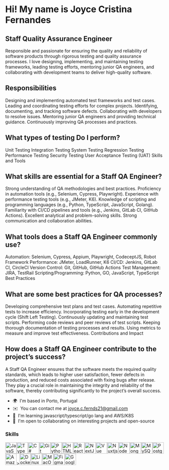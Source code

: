 Hi! [](https://user-images.githubusercontent.com/18350557/176309783-0785949b-9127-417c-8b55-ab5a4333674e.gif) My name is Joyce Cristina Fernandes
============================================================================================================================================

Staff Quality Assurance Engineer 
-------------------------------------

Responsible and passionate for ensuring the quality and reliability of software products through rigorous testing and quality assurance processes. I love designing, implementing, and maintaining testing frameworks, leading testing efforts, mentoring junior QA engineers, and collaborating with development teams to deliver high-quality software.

Responsibilities
-------------------------------------

Designing and implementing automated test frameworks and test cases.
Leading and coordinating testing efforts for complex projects.
Identifying, documenting, and tracking software defects.
Collaborating with developers to resolve issues.
Mentoring junior QA engineers and providing technical guidance.
Continuously improving QA processes and practices.

What types of testing Do I perform?
-------------------------------------

Unit Testing
Integration Testing
System Testing
Regression Testing
Performance Testing
Security Testing
User Acceptance Testing (UAT)
Skills and Tools

What skills are essential for a Staff QA Engineer?
-------------------------------------

Strong understanding of QA methodologies and best practices.
Proficiency in automation tools (e.g., Selenium, Cypress, Playwright).
Experience with performance testing tools (e.g., JMeter, K6).
Knowledge of scripting and programming languages (e.g., Python, TypeScript, JavaScript, Golang).
Familiarity with CI/CD pipelines and tools (e.g., Jenkins, GitLab CI, GitHub Actions).
Excellent analytical and problem-solving skills.
Strong communication and collaboration abilities.

What tools does a Staff QA Engineer commonly use?
-------------------------------------

Automation: Selenium, Cypress, Appium, Playwright, CodeceptJS, Robot Framework
Performance: JMeter, LoadRunner, K6
CI/CD: Jenkins, GitLab CI, CircleCI
Version Control: Git, GitHub, GitHub Actions
Test Management: JIRA, TestRail
Scripting/Programming: Python, GO, JavaScript, TypeScript
Best Practices

What are some best practices for QA processes?
-------------------------------------

Developing comprehensive test plans and test cases.
Automating repetitive tests to increase efficiency.
Incorporating testing early in the development cycle (Shift Left Testing).
Continuously updating and maintaining test scripts.
Performing code reviews and peer reviews of test scripts.
Keeping thorough documentation of testing processes and results.
Using metrics to measure and improve test effectiveness.
Contributions and Impact

How does a Staff QA Engineer contribute to the project’s success?
-------------------------------------
A Staff QA Engineer ensures that the software meets the required quality standards, which leads to higher user satisfaction, fewer defects in production, and reduced costs associated with fixing bugs after release. They play a crucial role in maintaining the integrity and reliability of the software, thereby contributing significantly to the project’s overall success.


* 🌍  I'm based in Porto, Portugal
* ✉️  You can contact me at [joyce.c.fernds21@gmail.com](mailto:joyce.c.fernds21@gmail.com])
* 🧠  I'm learning javascript/typescript/go lang and AWS/K8S
* 🤝  I'm open to collaborating on interesting projects and open-source

### Skills


<p align="left">
<a href="https://developer.mozilla.org/en-US/docs/Web/JavaScript" target="_blank" rel="noreferrer"><img src="https://raw.githubusercontent.com/danielcranney/readme-generator/main/public/icons/skills/javascript-colored.svg" width="36" height="36" alt="JavaScript" /></a><a href="https://www.typescriptlang.org/" target="_blank" rel="noreferrer"><img src="https://raw.githubusercontent.com/danielcranney/readme-generator/main/public/icons/skills/typescript-colored.svg" width="36" height="36" alt="TypeScript" /></a><a href="https://docs.microsoft.com/en-us/dotnet/csharp/" target="_blank" rel="noreferrer"><img src="https://raw.githubusercontent.com/danielcranney/readme-generator/main/public/icons/skills/csharp-colored.svg" width="36" height="36" alt="C#" /></a><a href="https://git-scm.com/" target="_blank" rel="noreferrer"><img src="https://raw.githubusercontent.com/danielcranney/readme-generator/main/public/icons/skills/git-colored.svg" width="36" height="36" alt="Git" /></a><img src="https://raw.githubusercontent.com/danielcranney/readme-generator/main/public/icons/skills/python-colored.svg" width="36" height="36" alt="Python" /></a><a href="https://developer.mozilla.org/en-US/docs/Glossary/HTML5" target="_blank" rel="noreferrer"><img src="https://raw.githubusercontent.com/danielcranney/readme-generator/main/public/icons/skills/html5-colored.svg" width="36" height="36" alt="HTML5" /></a><a href="https://reactjs.org/" target="_blank" rel="noreferrer"><img src="https://raw.githubusercontent.com/danielcranney/readme-generator/main/public/icons/skills/react-colored.svg" width="36" height="36" alt="React" /></a><a href="https://nextjs.org/docs" target="_blank" rel="noreferrer"><img src="https://raw.githubusercontent.com/danielcranney/readme-generator/main/public/icons/skills/nextjs-colored-dark.svg" width="36" height="36" alt="NextJs" /></a><a href="https://vuejs.org/" target="_blank" rel="noreferrer"><img src="https://raw.githubusercontent.com/danielcranney/readme-generator/main/public/icons/skills/vuejs-colored.svg" width="36" height="36" alt="Vue" /></a><a href="https://nuxtjs.org/" target="_blank" rel="noreferrer"><img src="https://raw.githubusercontent.com/danielcranney/readme-generator/main/public/icons/skills/nuxtjs-colored.svg" width="36" height="36" alt="Nuxtjs" /></a><a href="https://nodejs.org/en/" target="_blank" rel="noreferrer"><img src="https://raw.githubusercontent.com/danielcranney/readme-generator/main/public/icons/skills/nodejs-colored.svg" width="36" height="36" alt="NodeJS" /></a></a><a href="https://www.mongodb.com/" target="_blank" rel="noreferrer"><img src="https://raw.githubusercontent.com/danielcranney/readme-generator/main/public/icons/skills/mongodb-colored.svg" width="36" height="36" alt="MongoDB" /></a><a href="https://www.mysql.com/" target="_blank" rel="noreferrer"><img src="https://raw.githubusercontent.com/danielcranney/readme-generator/main/public/icons/skills/mysql-colored.svg" width="36" height="36" alt="MySQL" /></a><a href="https://www.postgresql.org/" target="_blank" rel="noreferrer"><img src="https://raw.githubusercontent.com/danielcranney/readme-generator/main/public/icons/skills/postgresql-colored.svg" width="36" height="36" alt="PostgreSQL" /></a><a href="https://aws.amazon.com" target="_blank" rel="noreferrer"><img src="https://raw.githubusercontent.com/danielcranney/readme-generator/main/public/icons/skills/aws-colored-dark.svg" width="36" height="36" alt="Amazon Web Services" /></a>><a href="https://www.docker.com/" target="_blank" rel="noreferrer"><img src="https://raw.githubusercontent.com/danielcranney/readme-generator/main/public/icons/skills/docker-colored.svg" width="36" height="36" alt="Docker" /></a><a href="https://www.linux.org" target="_blank" rel="noreferrer"><img src="https://raw.githubusercontent.com/danielcranney/readme-generator/main/public/icons/skills/linux-colored.svg" width="36" height="36" alt="Linux" /></a><a href="https://apple.com" target="_blank" rel="noreferrer"><img src="https://raw.githubusercontent.com/danielcranney/readme-generator/main/public/icons/skills/macos-colored-dark.svg" width="36" height="36" alt="MacOS" /></a></a><a href="https://www.figma.com/" target="_blank" rel="noreferrer"><img src="https://raw.githubusercontent.com/danielcranney/readme-generator/main/public/icons/skills/figma-colored.svg" width="36" height="36" alt="Figma" /></a><a href="https://cloud.google.com/" target="_blank" rel="noreferrer"><img src="https://raw.githubusercontent.com/danielcranney/readme-generator/main/public/icons/skills/googlecloud-colored.svg" width="36" height="36" alt="Google Cloud" /></a>
</p>
